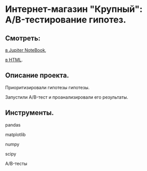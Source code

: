# Интернет-магазин "Крупный": A/B-тестирование гипотез.


## Смотреть:
[в Jupiter NoteBook](),

[в HTML]().


## Описание проекта.
Приоритизировали гипотезы гипотезы.

Запустили A/B-тест и проанализировали его результаты.

## Инструменты.
pandas

matplotlib

numpy

scipy

A/B-тесты
